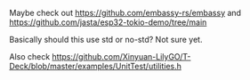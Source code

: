 Maybe check out https://github.com/embassy-rs/embassy and https://github.com/jasta/esp32-tokio-demo/tree/main

Basically should this use std or no-std? Not sure yet.

Also check https://github.com/Xinyuan-LilyGO/T-Deck/blob/master/examples/UnitTest/utilities.h
